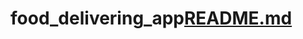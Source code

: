 # food_delivering_app[README.md](https://github.com/AnnasNazim/food_delivering_app/files/10237877/README.md)
